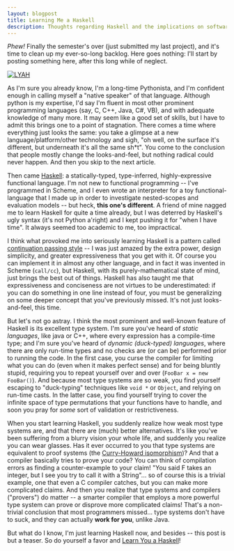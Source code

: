 ```yaml
---
layout: blogpost
title: Learning Me a Haskell
description: Thoughts regarding Haskell and the implications on software development in general
---
```


*Phew!* Finally the semester's over (just submitted my last project), and it's time to clean 
up my ever-so-long backlog. Here goes nothing: I'll start by posting something here, 
after this long while of neglect. 

<a href="http://learnyouahaskell.com/">
<img src="http://nostarch.com/sites/default/files/imagecache/product_full/lyah.png" title="LYAH" class="blog_post_image" /></a>

As I'm sure you already know, I'm a long-time Pythonista, and I'm confident enough in calling 
myself a "native speaker" of that language. Although python is my expertise, I'd say I'm 
fluent in most other prominent programming languages (say, C, C++, Java, C#, VB), and with 
adequate knowledge of many more. It may seem like a good set of skills, but I have to admit 
this brings one to a point of stagnation. There comes a time where everything just looks the same: 
you take a glimpse at a new language/platform/other technology and sigh, "oh well, 
on the surface it's different, but underneath it's all the same sh*t". You come to the 
conclusion that people mostly change the looks-and-feel, but nothing radical could never happen. 
And then you skip to the next article.

Then came [Haskell](http://www.haskell.org/haskellwiki/Haskell): a statically-typed, type-inferred, 
highly-expressive functional language. I'm not new to functional programming -- I've programmed 
in Scheme, and I even wrote an interpreter for a toy functional-language that I made up in order 
to investigate nested-scopes and evaluation models -- but heck, **this one's different**. 
A friend of mine nagged me to learn Haskell for quite a time already, but I was deterred by 
Haskell's ugly syntax (it's not Python a'right) and I kept pushing it for "when I have time". 
It always seemed too academic to me, too impractical. 

I think what provoked me into seriously learning Haskell is a pattern called 
[continuation passing style](http://en.wikipedia.org/wiki/Continuation-passing_style) -- I was 
just amazed by the extra power, design simplicity, and greater expressiveness that you get with it.
Of course you can implement it in almost any other language, and in fact it was invented in 
Scheme (`call/cc`), but Haskell, with its purely-mathematical state of mind, just brings 
the best out of things. Haskell has also taught me that expressiveness and conciseness are 
not virtues to be underestimated: if you can do something in one line instead of four, 
you must be generalizing on some deeper concept that you've previously missed. 
It's not just looks-and-feel, this time.

But let's not go astray. I think the most prominent and well-known feature of Haskell is its 
excellent type system. I'm sure you've heard of *static languages*, like java or C++, 
where every expression has a compile-time type; and I'm sure you've heard of 
*dynamic (duck-typed) languages*, where there are only run-time types and no checks are (or can be)
performed prior to running the code. In the first case, you curse the compiler for limiting what
you can do (even when it makes perfect sense) and for being bluntly stupid, requiring you to repeat
yourself over and over (`FooBar x = new FooBar()`). And because most type systems are so weak, 
you find yourself escaping to "duck-typing" techniques like `void *` or `Object`, and relying on 
run-time casts. In the latter case, you find yourself trying to cover the infinite space of 
type permutations that your functions have to handle, and soon you pray for *some* sort of 
validation or restrictiveness.

When you start learning Haskell, you suddenly realize how weak most type systems are, and that 
there are (much) better alternatives. It's like you've been suffering from a blurry vision your 
whole life, and suddenly you realize you can wear glasses. Has it ever occurred to you that 
type systems are equivalent to proof systems 
(the [Curry-Howard isomorphism](http://en.wikipedia.org/wiki/Curry%E2%80%93Howard_correspondence))? 
And that a compiler basically tries to prove your code? You can think of compilation errors as 
finding a counter-example to your claim! "You said F takes an integer, but I see you try to call 
it with a String"... so of course this is a trivial example, one that even a C compiler catches, 
but you can make more complicated claims. And then you realize that type systems and compilers
("provers") do matter -- a smarter compiler that employs a more powerful type system can prove 
or disprove more complicated claims! That's a non-trivial conclusion that most programmers missed... 
type systems don't have to suck, and they can actually **work for you**, unlike Java.

But what do I know, I'm just learning Haskell now, and besides -- this post is but a teaser. 
So do yourself a favor and [Learn You a Haskell](http://learnyouahaskell.com/chapters)!



